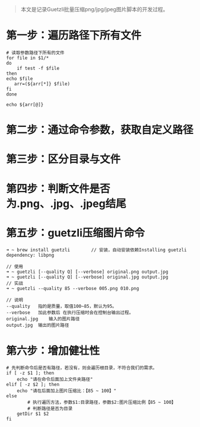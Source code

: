 > 本文是记录Guetzli批量压缩png/jpg/jpeg图片脚本的开发过程。



# 第一步：遍历路径下所有文件

```
# 读取参数路径下所有的文件
for file in $1/*
do
    if test -f $file
then
echo $file
   arr=(${arr[*]} $file)
fi
done

echo ${arr[@]}
```



# 第二步：通过命令参数，获取自定义路径





# 第三步：区分目录与文件





# 第四步：判断文件是否为.png、.jpg、.jpeg结尾





# 第五步：guetzli压缩图片命令

```
➜ ~ brew install guetzli		// 安装，自动安装依赖Installing guetzli dependency: libpng

// 使用
➜ ~ guetzli [--quality Q] [--verbose] original.png output.jpg
➜ ~ guetzli [--quality Q] [--verbose] original.jpg output.jpg
// 实战
➜ ~ guetzli --quality 85 --verbose 005.png 010.png

// 说明
--quality	指的是质量，取值100~85，默认为95。
--verbose	加此参数后 在执行压缩时会在控制台输出过程。
original.jpg	输入的图片路径
output.jpg	输出的图片路径
```





# 第六步：增加健壮性

```
# 先判断命令后是否有路径，若没有，则会遍历根目录，不符合我们的需求。
if [ -z $1 ]; then
    echo "请在命令后面加上文件夹路径"
elif [ -z $2 ]; then
    echo "请在后面加上图片压缩比：【85 ~ 100】"
else
		# 执行遍历方法，参数$1:目录路径，参数$2:图片压缩比例【85 ~ 100】
		# 判断路径是否为目录
    getDir $1 $2
fi
```









